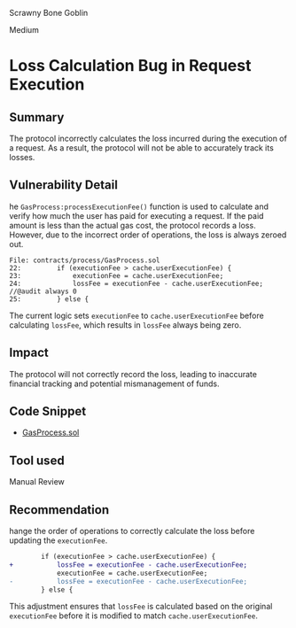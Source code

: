 Scrawny Bone Goblin

Medium

# Loss Calculation Bug in Request Execution

## Summary

The protocol incorrectly calculates the loss incurred during the execution of a request. As a result, the protocol will not be able to accurately track its losses.

## Vulnerability Detail

he `GasProcess:processExecutionFee()` function is used to calculate and verify how much the user has paid for executing a request. If the paid amount is less than the actual gas cost, the protocol records a loss. However, due to the incorrect order of operations, the loss is always zeroed out.

```solidity
File: contracts/process/GasProcess.sol
22:         if (executionFee > cache.userExecutionFee) {
23:             executionFee = cache.userExecutionFee;
24:             lossFee = executionFee - cache.userExecutionFee; //@audit always 0
25:         } else {
```

The current logic sets `executionFee` to `cache.userExecutionFee` before calculating `lossFee`, which results in `lossFee` always being zero.

## Impact

The protocol will not correctly record the loss, leading to inaccurate financial tracking and potential mismanagement of funds.

## Code Snippet

- [GasProcess.sol](https://github.com/sherlock-audit/2024-05-elfi-protocol/blob/8a1a01804a7de7f73a04d794bf6b8104528681ad/elfi-perp-contracts/contracts/process/GasProcess.sol#L22-L25)

## Tool used

Manual Review

## Recommendation

hange the order of operations to correctly calculate the loss before updating the `executionFee`.

```diff
        if (executionFee > cache.userExecutionFee) {
+           lossFee = executionFee - cache.userExecutionFee;
            executionFee = cache.userExecutionFee;
-           lossFee = executionFee - cache.userExecutionFee;
        } else {
```

This adjustment ensures that `lossFee` is calculated based on the original `executionFee` before it is modified to match `cache.userExecutionFee`.
